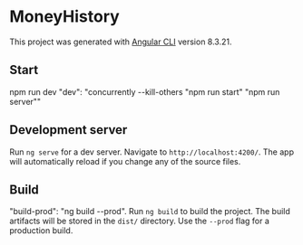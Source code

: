 # MoneyHistory

This project was generated with [Angular CLI](https://github.com/angular/angular-cli) version 8.3.21.

## Start
npm run dev
"dev": 
"concurrently --kill-others \"npm run start\" \"npm run server\""

## Development server

Run `ng serve` for a dev server. Navigate to `http://localhost:4200/`. The app will automatically reload if you change any of the source files.





## Build
"build-prod": "ng build --prod".
Run `ng build` to build the project. The build artifacts will be stored in the `dist/` directory. Use the `--prod` flag for a production build.

